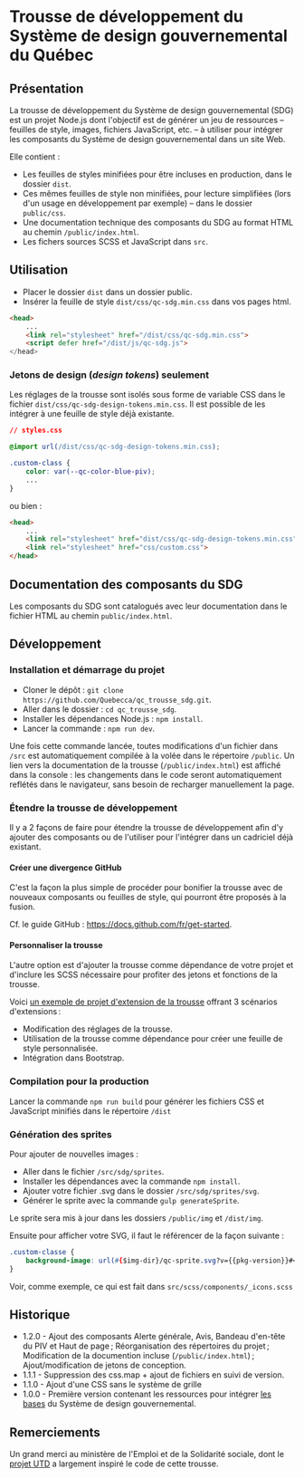 # Trousse de développement du Système de design gouvernemental du Québec

## Présentation

La trousse de développement du Système de design gouvernemental (SDG) est un projet Node.js dont l'objectif est de générer un jeu de ressources – feuilles de style, images, fichiers JavaScript, etc. – à utiliser pour intégrer les composants du Système de design gouvernemental dans un site Web.

Elle contient :
- Les feuilles de styles minifiées pour être incluses en production, dans le dossier `dist`.
- Ces mêmes feuilles de style non minifiées, pour lecture simplifiées (lors d'un usage en développement par exemple) – dans le dossier `public/css`.
- Une documentation technique des composants du SDG au format HTML au chemin `/public/index.html`.
- Les fichers sources SCSS et JavaScript dans `src`.

## Utilisation
- Placer le dossier `dist`  dans un dossier public.
- Insérer la feuille de style `dist/css/qc-sdg.min.css`  dans vos pages html.
```html
<head>
    ...
    <link rel="stylesheet" href="/dist/css/qc-sdg.min.css">
    <script defer href="/dist/js/qc-sdg.js">
</head>
```
### Jetons de design (_design tokens_) seulement

Les réglages de la trousse sont isolés sous forme de variable CSS dans le fichier `dist/css/qc-sdg-design-tokens.min.css`. Il est possible de les intégrer à une feuille de style déjà existante.

```css
// styles.css

@import url(/dist/css/qc-sdg-design-tokens.min.css);

.custom-class {
    color: var(--qc-color-blue-piv);
    ...
}

```

ou bien :

```html
<head>
    ...
    <link rel="stylesheet" href="dist/css/qc-sdg-design-tokens.min.css">
    <link rel="stylesheet" href="css/custom.css">
</head>
```

## Documentation des composants du SDG
Les composants du SDG sont catalogués avec leur documentation dans le fichier HTML au chemin `public/index.html`.  


## Développement

### Installation et démarrage du projet 
- Cloner le dépôt : `git clone https://github.com/Quebecca/qc_trousse_sdg.git`.
- Aller dans le dossier : `cd qc_trousse_sdg`.
- Installer les dépendances Node.js : `npm install`.
- Lancer la commande : `npm run dev`.

Une fois cette commande lancée, toutes modifications d'un fichier dans `/src` est automatiquement compilée à la volée dans le répertoire `/public`.
Un lien vers la documentation de la trousse (`/public/index.html`) est affiché dans la console : les changements dans le code seront automatiquement reflétés dans le navigateur, sans besoin de recharger manuellement la page.

### Étendre la trousse de développement

Il y a 2 façons de faire pour étendre la trousse de développement afin d'y ajouter des composants ou de l'utiliser pour l'intégrer dans un cadriciel déjà existant.

#### Créer une divergence GitHub

C'est la façon la plus simple de procéder pour bonifier la trousse avec de nouveaux composants ou feuilles de style, qui pourront être proposés à la fusion.  

Cf. le guide GitHub : https://docs.github.com/fr/get-started.

#### Personnaliser la trousse

L'autre option est d'ajouter la trousse comme dépendance de votre projet et d'inclure les SCSS nécessaire pour profiter des jetons et fonctions de la trousse.

Voici [un exemple de projet d'extension de la trousse](https://github.com/Quebecca/qc-sdg-extension-demo) offrant 3 scénarios d'extensions :
- Modification des réglages de la trousse.
- Utilisation de la trousse comme dépendance pour créer une feuille de style personnalisée.
- Intégration dans Bootstrap.

### Compilation pour la production

Lancer la commande `npm run build` pour générer les fichiers CSS et JavaScript minifiés dans le répertoire `/dist`

### Génération des sprites

Pour ajouter de nouvelles images :
- Aller dans le fichier `/src/sdg/sprites`.
- Installer les dépendances avec la commande `npm install`.
- Ajouter votre fichier .svg dans le dossier `/src/sdg/sprites/svg`.
- Générer le sprite avec la commande `gulp generateSprite`.

Le sprite sera mis à jour dans les dossiers `/public/img` et `/dist/img`.

Ensuite pour afficher votre SVG, il faut le référencer de la façon suivante :

```css
.custom-classe {
    background-image: url(#{$img-dir}/qc-sprite.svg?v={{pkg-version}}#<nom-du-fichier-svg-ajouté>);
}
```
Voir, comme exemple, ce qui est fait dans `src/scss/components/_icons.scss`

## Historique

- 1.2.0 - Ajout des composants Alerte générale, Avis, Bandeau d'en-tête du PIV et Haut de page ; Réorganisation des répertoires du projet ; Modification de la documention incluse (`/public/index.html`) ; Ajout/modification de jetons de conception.   
- 1.1.1 - Suppression des css.map + ajout de fichiers en suivi de version.
- 1.1.0 - Ajout d'une CSS sans le système de grille
- 1.0.0 - Première version contenant les ressources pour intégrer [les bases](https://design.quebec.ca/bases/citations) du Système de design gouvernemental.</li>
 

## Remerciements

Un grand merci au ministère de l'Emploi et de la Solidarité sociale, dont le [projet UTD](https://github.com/MTESSDev/utd-webcomponents/releases) a largement inspiré le code de cette trousse. 
